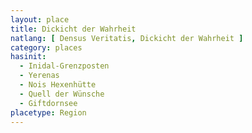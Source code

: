 ```yaml
---
layout: place
title: Dickicht der Wahrheit
natlang: [ Densus Veritatis, Dickicht der Wahrheit ]
category: places
hasinit:
  - Inidal-Grenzposten
  - Yerenas
  - Nois Hexenhütte
  - Quell der Wünsche
  - Giftdornsee
placetype: Region
---
```


